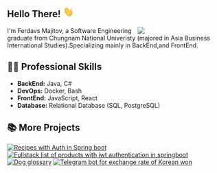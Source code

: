 <h2> Hello There! <img src="https://raw.githubusercontent.com/ABSphreak/ABSphreak/master/gifs/Hi.gif" height="25px"></h2>

<img align="right" src="https://camo.githubusercontent.com/97d0c0c4209208d8ec9573c7e213e05872a9f59b703868647b559b77af601cc6/68747470733a2f2f692e70696e696d672e636f6d2f6f726967696e616c732f65382f66342f35332f65386634353334363961336563393765636433353464663436356437333931332e676966" width='200'/> 

I'm Ferdavs Majitov, a Software Engineering graduate from Chungnam National Univeristy (majored in Asia Business International Studies).Specializing mainly in BackEnd,and FrontEnd. 
## 👨‍💻 Professional Skills

-  **BackEnd:**  Java, C#
-  **DevOps:**  Docker, Bash
-  **FrontEnd:**  JavaScript, React
-  **Database:** Relational Database (SQL, PostgreSQL)


## 📚 More Projects

[![Recipes with Auth in Spring boot](https://github-readme-stats.vercel.app/api/pin/?username=Ferchke7&repo=Recipes&theme=dark)](https://github.com/Ferchke7/Recipes)
[![Fullstack list of products with jwt authentication in springboot](https://github-readme-stats.vercel.app/api/pin/?username=Ferchke7&repo=jwtBackend&theme=dark)](https://github.com/Ferchke7/jwtBackend)
[![Dog glossary](https://github-readme-stats.vercel.app/api/pin/?username=Ferchke7&repo=Dog-Glossary&theme=dark)](https://github.com/Ferchke7/Dog-Glossary)
[![Telegram bot for exchange rate of Korean won](https://github-readme-stats.vercel.app/api/pin/?username=Ferchke7&repo=currencyRateTelegramBot&theme=dark)](https://github.com/Ferchke7/currencyRateTelegramBot)
